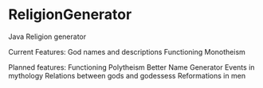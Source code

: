 # ReligionGenerator
Java Religion generator

Current Features:
God names and descriptions
Functioning Monotheism

Planned features:
Functioning Polytheism
Better Name Generator
Events in mythology
Relations between gods and godessess
Reformations in men
